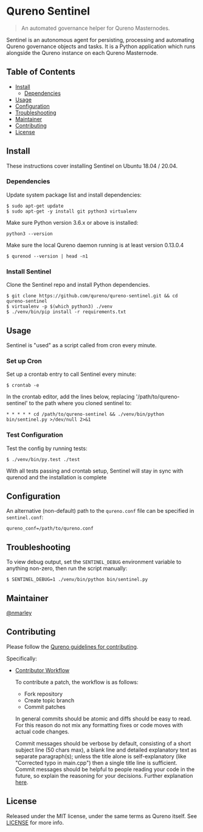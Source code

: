 # Qureno Sentinel

> An automated governance helper for Qureno Masternodes.

Sentinel is an autonomous agent for persisting, processing and automating Qureno governance objects and tasks. It is a Python application which runs alongside the Qureno instance on each Qureno Masternode.

## Table of Contents
- [Install](#install)
  - [Dependencies](#dependencies)
- [Usage](#usage)
- [Configuration](#configuration)
- [Troubleshooting](#troubleshooting)
- [Maintainer](#maintainer)
- [Contributing](#contributing)
- [License](#license)

## Install

These instructions cover installing Sentinel on Ubuntu 18.04 / 20.04.

### Dependencies

Update system package list and install dependencies:

    $ sudo apt-get update
    $ sudo apt-get -y install git python3 virtualenv

Make sure Python version 3.6.x or above is installed:

    python3 --version

Make sure the local Qureno daemon running is at least version 0.13.0.4

    $ qurenod --version | head -n1

### Install Sentinel

Clone the Sentinel repo and install Python dependencies.

    $ git clone https://github.com/qureno/qureno-sentinel.git && cd qureno-sentinel
    $ virtualenv -p $(which python3) ./venv
    $ ./venv/bin/pip install -r requirements.txt

## Usage

Sentinel is "used" as a script called from cron every minute.

### Set up Cron

Set up a crontab entry to call Sentinel every minute:

    $ crontab -e

In the crontab editor, add the lines below, replacing '/path/to/qureno-sentinel' to the path where you cloned sentinel to:

    * * * * * cd /path/to/qureno-sentinel && ./venv/bin/python bin/sentinel.py >/dev/null 2>&1

### Test Configuration

Test the config by running tests:

    $ ./venv/bin/py.test ./test

With all tests passing and crontab setup, Sentinel will stay in sync with qurenod and the installation is complete

## Configuration

An alternative (non-default) path to the `qureno.conf` file can be specified in `sentinel.conf`:

    qureno_conf=/path/to/qureno.conf

## Troubleshooting

To view debug output, set the `SENTINEL_DEBUG` environment variable to anything non-zero, then run the script manually:

    $ SENTINEL_DEBUG=1 ./venv/bin/python bin/sentinel.py

## Maintainer

[@nmarley](https://github.com/nmarley)

## Contributing

Please follow the [Qureno guidelines for contributing](https://github.com/qureno/qureno/blob/master/CONTRIBUTING.md).

Specifically:

* [Contributor Workflow](https://github.com/qureno/qureno/blob/master/CONTRIBUTING.md#contributor-workflow)

    To contribute a patch, the workflow is as follows:

    * Fork repository
    * Create topic branch
    * Commit patches

    In general commits should be atomic and diffs should be easy to read. For this reason do not mix any formatting fixes or code moves with actual code changes.

    Commit messages should be verbose by default, consisting of a short subject line (50 chars max), a blank line and detailed explanatory text as separate paragraph(s); unless the title alone is self-explanatory (like "Corrected typo in main.cpp") then a single title line is sufficient. Commit messages should be helpful to people reading your code in the future, so explain the reasoning for your decisions. Further explanation [here](http://chris.beams.io/posts/git-commit/).

## License

Released under the MIT license, under the same terms as Qureno itself. See [LICENSE](LICENSE) for more info.
